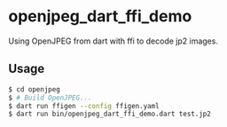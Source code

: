 # openjpeg_dart_ffi_demo

Using OpenJPEG from dart with ffi to decode jp2 images.

## Usage

```bash
$ cd openjpeg
$ # Build OpenJPEG...
$ dart run ffigen --config ffigen.yaml
$ dart run bin/openjpeg_dart_ffi_demo.dart test.jp2
```
